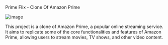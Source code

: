 Prime Flix - Clone Of Amazon Prime

![image](https://github.com/U-DAY-333/Dev-Geeks/assets/93582768/18846872-d633-46ee-8375-a1f9ce091d91)

This project is a clone of Amazon Prime, a popular online streaming service. It aims to replicate some of the core functionalities and features of Amazon Prime, allowing users to stream movies, TV shows, and other video content.


